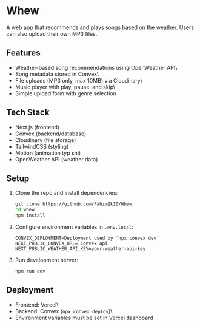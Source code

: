 # Whew
A web app that recommends and plays songs based on the weather. Users
can also upload their own MP3 files.

## Features

-   Weather-based song recommendations using OpenWeather API\
-   Song metadata stored in Convex\
-   File uploads (MP3 only, max 10MB) via Cloudinary\
-   Music player with play, pause, and skip\
-   Simple upload form with genre selection

## Tech Stack

-   Next.js (frontend)
-   Convex (backend/database)
-   Cloudinary (file storage)
-   TailwindCSS (styling)
-   Motion (animation typ shi)
-   OpenWeather API (weather data)

## Setup

1.  Clone the repo and install dependencies:

    ``` bash
    git clone https://github.com/Fahim2k10/Whew
    cd whew
    npm install
    ```

2.  Configure environment variables in `.env.local`:

        CONVEX_DEPLOYMENT=Deployment used by `npx convex dev`
        NEXT_PUBLIC_CONVEX_URL= Convex api
        NEXT_PUBLIC_WEATHER_API_KEY=your-weather-api-key

3.  Run development server:

    ``` bash
    npm run dev
    ```

## Deployment

-   Frontend: Vercel\
-   Backend: Convex (`npx convex deploy`)\
-   Environment variables must be set in Vercel dashboard
